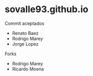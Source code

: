 # sovalle93.github.io

Commit aceptados
  - Renato Baez
  - Rodrigo Marey
  - Jorge Lopez 

Forks
  - Rodrigo Marey
  - Ricardo Moena 
